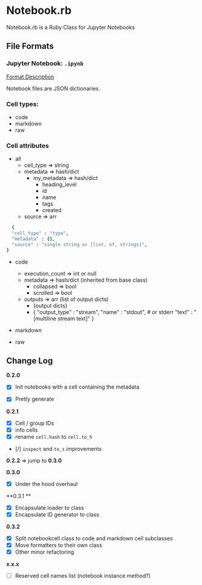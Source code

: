 # Notebook.rb

Notebook.rb is a Ruby Class for Jupyter Notebooks

## File Formats

### Jupyter Notebook: `.ipynb`

[Format Description](https://github.com/jupyter/nbformat/blob/master/docs/format_description.rst)

Notebook files are JSON dictionaries.

### Cell types:
* code
* markdown
* raw

### Cell attributes

* all
  * cell_type => string
  * metadata => hash/dict
    * my_metadata => hash/dict
      * heading_level
      * id
      * name
      * tags
      * created
  * source => arr

```ruby
  {
  "cell_type" : "type",
  "metadata" : {},
  "source" : "single string or [list, of, strings]",
}
```
  
* code
  * execution_count => int or null
  * metadata => hash/dict (inherited from base class)
    * collapsed => bool
    * scrolled => bool
  * outputs => arr (list of output dicts)
    * {output dicts}
    * { "output_type" : "stream",
        "name" : "stdout", # or stderr
        "text" : "[multiline stream text]" }

* markdown
* raw

## Change Log

**0.2.0**

- [x] Init notebooks with a cell containing the metadata
- [x] Pretty generate


**0.2.1**

- [x] Cell / group IDs
- [x] info cells
- [x] rename `cell.hash` to `cell.to_h`
- [/] `inspect` and `to_s` improvements

**0.2.2** => jump to **0.3.0**

**0.3.0**

- [X] Under the hood overhaul

**0.3.1
**
- [x] Encapsulate loader to class
- [X] Encapsulate ID generator to class

**0.3.2**

- [x] Split notebookcell class to code and markdown cell subclasses
- [x] Move formatters to their own class
- [x] Other minor refactoring

**x.x.x**

- [ ] Reserved cell names list (notebook instance method?)
